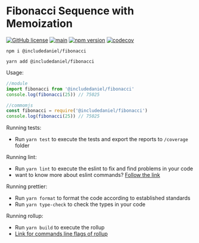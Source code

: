 # Fibonacci Sequence with Memoization

[![GitHub license](https://img.shields.io/badge/license-MIT-blue.svg)](https://github.com/includeDaniel/todo/blob/main/LICENSE)
[![main](https://github.com/includeDaniel/fibonacci/actions/workflows/main.yml/badge.svg)](https://github.com/includeDaniel/fibonacci/actions/workflows/main.yml)
[![npm version](https://img.shields.io/npm/v/@includedaniel/fibonacci.svg?style=flat)](https://www.npmjs.com/package/@includedaniel/fibonacci)
[![codecov](https://codecov.io/gh/includeDaniel/fibonacci/branch/main/graph/badge.svg?token=JZWXY20HCS)](https://codecov.io/gh/includeDaniel/fibonacci)

```
npm i @includedaniel/fibonacci
```

```
yarn add @includedaniel/fibonacci
```

Usage:

```js
//module
import fibonacci from '@includedaniel/fibonacci'
console.log(fibonacci(25)) // 75025
```

```js
//commomjs
const fibonacci = require('@includedaniel/fibonacci')
console.log(fibonacci(25)) // 75025
```

Running tests:

-   Run `yarn test` to execute the tests and export the reports to `/coverage` folder

Running lint:

-  Run `yarn lint` to execute the eslint to fix and find problems in your code
-  want to know more about eslint commands? [Follow the link](https://eslint.org/docs/latest/use/command-line-interface)

Running prettier:

-  Run `yarn format` to format the code according to established standards
-  Run `yarn type-check` to check the types in your code

Running rollup:

-  Run `yarn build` to execute the rollup
-  [Link for commands line flags of rollup](https://rollupjs.org/command-line-interface/#command-line-flags)


